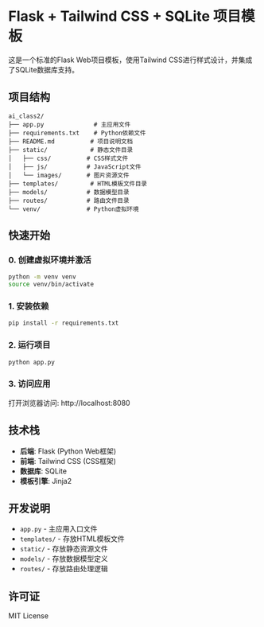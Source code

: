 # Flask + Tailwind CSS + SQLite 项目模板

这是一个标准的Flask Web项目模板，使用Tailwind CSS进行样式设计，并集成了SQLite数据库支持。

## 项目结构

```
ai_class2/
├── app.py              # 主应用文件
├── requirements.txt    # Python依赖文件
├── README.md          # 项目说明文档
├── static/            # 静态文件目录
│   ├── css/          # CSS样式文件
│   ├── js/           # JavaScript文件
│   └── images/       # 图片资源文件
├── templates/         # HTML模板文件目录
├── models/           # 数据模型目录
├── routes/           # 路由文件目录
└── venv/             # Python虚拟环境
```

## 快速开始

### 0. 创建虚拟环境并激活

```bash
python -m venv venv
source venv/bin/activate
```
### 1. 安装依赖

```bash
pip install -r requirements.txt
```

### 2. 运行项目

```bash
python app.py
```

### 3. 访问应用

打开浏览器访问: http://localhost:8080

## 技术栈

- **后端**: Flask (Python Web框架)
- **前端**: Tailwind CSS (CSS框架)
- **数据库**: SQLite
- **模板引擎**: Jinja2

## 开发说明

- `app.py` - 主应用入口文件
- `templates/` - 存放HTML模板文件
- `static/` - 存放静态资源文件
- `models/` - 存放数据模型定义
- `routes/` - 存放路由处理逻辑

## 许可证

MIT License 